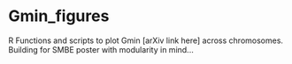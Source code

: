 Gmin_figures
============

R Functions and scripts to plot Gmin [arXiv link here] across chromosomes. Building for SMBE poster with modularity in mind...
